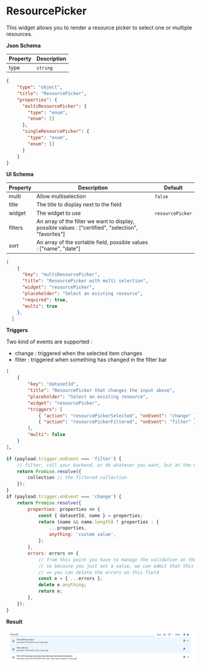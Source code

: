 # ResourcePicker

This widget allows you to render a resource picker to select one or multiple resources.

**Json Schema**

| Property | Description |
|---|---|
| type | `string` |


```json
{
    "type": "object",
    "title": "ResourcePicker",
    "properties": {
      "multiResourcePicker": {
        "type": "enum",
        "enum": []
      },
      "singleResourcePicker": {
        "type": "enum",
        "enum": []
      }
    }
}
```

**UI Schema**

| Property | Description | Default |
|---|---|---|
| multi | Allow multiselection | `false` |
| title | The title to display next to the field |  |
| widget | The widget to use | `resourcePicker` |
| filters | An array of the filter we want to display, possible values : ["certified", "selection", "favorites"] |
| sort | An array of the sortable field, possible values : ["name", "date"] |

```json
[
    {
      "key": "multiResourcePicker",
      "title": "ResourcePicker with multi selection",
      "widget": "resourcePicker",
      "placeholder": "Select an existing resource",
      "required": true,
      "multi": true
    },
  ]
```



**Triggers**

Two kind of events are supported :

- change : triggered when the selected item changes
- filter : triggered when something has changed in the filter bar


```json
[
    {
        "key": "datasetId",
        "title": "ResourcePicker that changes the input above",
        "placeholder": "Select an existing resource",
        "widget": "resourcePicker",
        "triggers": [
            { "action": "resourcePickerSelected", "onEvent": "change" },
            { "action": "resourcePickerFiltered", "onEvent": "filter" }
        ],
        "multi": false
    }
],
```


```javascript
if (payload.trigger.onEvent === 'filter') {
    // filter, call your backend, or do whatever you want, but at the end return a promise :
    return Promise.resolve({
        collection // the filtered collection
    });
}
if (payload.trigger.onEvent === 'change') {
    return Promise.resolve({
        properties: properties => {
            const { datasetId, name } = properties;
            return (name && name.length) ? properties : {
                ...properties,
                anything: 'custom value',
            };
        },
        errors: errors => {
            // from this point you have to manage the validation on the field you've modified,
            // so because you just set a value, we can admit that this value is valid
            // => you can delete the errors on this field
            const e = { ...errors };
            delete e.anything;
            return e;
        },
    });
}
```

**Result**

![ResourcePicker](screenshot.png)
